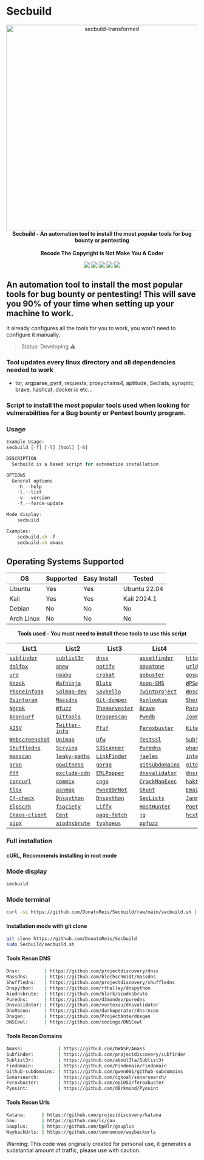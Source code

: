 # Secbuild

<p align="center" dir="auto">
  <a target="_blank" rel="noopener noreferrer" href="https://imgbb.com/"><img src="https://i.ibb.co/TmM7ZVx/secbuild-transformed.png" alt="secbuild-transformed" border="0" height="540" style="max-width: 100%;"></a>
  <br>
  <strong>Secbuild - An automation tool to install the most popular tools for bug bounty or pentesting</strong> 
  <br><br>
  <strong>Recode The Copyright Is Not Make You A Coder</strong>
</p>  
  
<div>
  <p align="center" dir="auto">
  <a href="https://www.instagram.com/prohacker77_/" target="_blank"><img src="https://img.shields.io/badge/-Instagram-%23E4405F?style=for-the-badge&logo=instagram&logoColor=39ff14&logoColor=white&color=black" target="_blank"></a>
  <a href="https://discord.gg/Z2C2CyVZFU" target="_blank"><img src="https://img.shields.io/badge/-Discord-7289DA?style=for-the-badge&logo=discord&logoColor=39ff14&logoColor=white&color=black" target="_blank"></a>
  <a href="https://www.linkedin.com/in/caique-barreto-7809b2217/" target="_blank"><img src="https://img.shields.io/badge/-LinkdIn-%230077B5?style=for-the-badge&logo=linkedin&logoColor=39ff14&logoColor=white&color=black" target="_blank"></a>
  <a href="mailto:caique.hbarreto@gmail.com" target="_blank"><img src="https://img.shields.io/badge/-Gmail-%23333?style=for-the-badge&logo=gmail&logoColor=39ff14&logoColor=white&color=black" target="_blank"></a>
  <a href="https://t.me/PeakyBlindersW" target="_blank"><img src="https://img.shields.io/badge/Telegram-2CA5E0?style=for-the-badge&logo=telegram&logoColor=39ff14&logoColor=white&color=black" target="_blank"></a>
  </p>
</div>

## An automation tool to install the most popular tools for bug bounty or pentesting! This will save you 90% of your time when setting up your machine to work.
It already configures all the tools for you to work, you won't need to configure it manually.


> Status: Developing ⚠️


### Tool updates every linux directory and all dependencies needed to work
   - tor, argparse, pyrit, requests, proxychains4, aptitude, Seclists, synaptic, brave, hashcat, docker.io etc...

### Script to install the most popular tools used when looking for vulnerabilities for a Bug bounty or Pentest bounty program.

<h3>Usage</h3>


```js 
Example Usage:
secbuild [-f] [-l] [tool] [-h]

DESCRIPTION
  Secbuild is a based script for automatize installation

OPTIONS
  General options
    -h,--help
    -l,--list
    -v,--version
    -f,--force-update

Mode display:
    secbuild

Examples:
    secbuild.sh -f
    secbuild.sh amass

```

## Operating Systems Supported
| OS         | Supported | Easy Install  | Tested        | 
|------------|-----------|---------------|---------------|
| Ubuntu     |    Yes    | Yes           | Ubuntu 22.04  |
| Kali       |    Yes    | Yes           | Kali 2024.1   |
| Debian     |    No     | No            | No            |
| Arch Linux |    No     | No            | No            |

<p align="center" dir="auto"><strong>Tools used - You must need to install these tools to use this script</strong><br></p>

List1|List2|List3|List4|List5|List6|List7|List8
-----|-----|-----|-----|-----|-----|-----|-----
<a href="https://github.com/projectdiscovery/subfinder"><code>subfinder</code></a>|<a href="https://github.com/aboul3la/Sublist3r"><code>sublist3r</code></a>|<a href="https://github.com/projectdiscovery/dnsx"><code>dnsx</code></a>|<a href="https://github.com/tomnomnom/assetfinder"><code>assetfinder</code></a>|<a href="https://github.com/projectdiscovery/httpx"><code>httpx</code></a>|<a href="https://github.com/Emoe/kxss"><code>kxss</code></a>|<a href="https://github.com/tomnomnom/qsreplace"><code>qsreplace</code></a>|<a href="https://github.com/projectdiscovery/nuclei"><code>nuclei</code></a>|
<a href="https://github.com/hahwul/dalfox"><code>dalfox</code></a>|<a href="https://github.com/tomnomnom/anew"><code>anew</code></a>|<a href="https://github.com/projectdiscovery/notify"><code>notify</code></a>|<a href="https://github.com/michenriksen/aquatone"><code>aquatone</code></a>|<a href="https://github.com/ameenmaali/urldedupe"><code>urldedupe</code></a>|<a href="https://github.com/OWASP/Amass"><code>amass</code></a>|<a href="https://github.com/bp0lr/gauplus"><code>gauplus</code></a>|<a href="https://github.com/dwisiswant0/crlfuzz"><code>crlfuzz</code></a>|
<a href="https://github.com/s0md3v/uro"><code>uro</code></a>|<a href="https://github.com/projectdiscovery/naabu"><code>naabu</code></a>|<a href="https://github.com/Cgboal/SonarSearch"><code>crobat</code></a>|<a href="https://github.com/OJ/gobuster"><code>gobuster</code></a>|<a href="https://github.com/jaeles-project/gospider"><code>gospider</code></a>|<a href="https://github.com/tomnomnom/waybackurls"><code>waybackurls</code></a>|<a href="https://github.com/maurosoria/dirsearch"><code>Dirsearch</code></a>|<a href="https://github.com/s0md3v/XSStrike"><code>Xsstrike</code></a>|
<a href="https://github.com/guelfoweb/knock"><code>Knock</code></a>|<a href="https://github.com/khalilbijjou/WAFNinja"><code>Wafninja</code></a>|<a href="https://github.com/darryllane/Bluto"><code>Bluto</code></a>|<a href="https://github.com/HACK3RY2J/Anon-SMS"><code>Anon-SMS</code></a>|<a href="https://github.com/NoorQureshi/WPSeku-1"><code>WPSeku</code></a>|<a href="https://github.com/RustScan/RustScan"><code>Rustscan</code></a>|<a href="https://github.com/eth0izzle/the-endorser"><code>The-endorser</code></a>|<a href="https://www.kali.org/tools/whatweb/"><code>Whatweb</code></a>|
<a href="https://github.com/sundowndev/phoneinfoga"><code>Phoneinfoga</code></a>|<a href="https://github.com/sqlmapproject/sqlmap"><code>Sqlmap-dev</code></a>|<a href="https://github.com/d093w1z/sayhello"><code>Sayhello</code></a>|<a href="https://github.com/twintproject"><code>Twintproject</code></a>|<a href="https://github.com/wpscanteam/wpscan"><code>Wpscan</code></a>|<a href="https://github.com/htr-tech/zphisher"><code>Zphisher</code></a>|<a href="https://github.com/behindthefirewalls/Parsero"><code>Parsero</code></a>|<a href="https://github.com/UndeadSec/SocialFish"><code>SocialFish</code></a>|
<a href="https://github.com/Datalux/Osintgram"><code>Osintgram</code></a>|<a href="https://github.com/blechschmidt/massdns"><code>Massdns</code></a>|<a href="https://github.com/arthaud/git-dumper"><code>Git-dumper</code></a>|<a href="https://github.com/yassineaboukir/Asnlookup"><code>Asnlookup</code></a>|<a href="https://github.com/sherlock-project/sherlock"><code>Sherlok</code></a>|<a href="https://github.com/tomnomnom/unfurl"><code>Unfurl</code></a>|<a href="https://github.com/hangetzzu/saycheese"><code>Saycheese</code></a>|<a href="https://github.com/tomnomnom/httprobe"><code>Httprobe</code></a>|
<a href="https://github.com/inconshreveable/ngrok"><code>Ngrok</code></a>|<a href="https://github.com/xmendez/wfuzz"><code>Wfuzz</code></a>|<a href="https://github.com/laramies/theHarvester"><code>TheHarvester</code></a>|<a href="https://brave-browser-apt-release.s3.brave.com"><code>Brave</code></a>|<a href="https://github.com/devanshbatham/ParamSpider"><code>ParamSpider</code></a>|<a href="https://github.com/lc/gau"><code>Gau</code></a>|<a href="https://github.com/m4ll0k/takeover"><code>Takeover</code></a>|<a href="https://github.com/m4ll0k/Infoga"><code>Infoga</code></a>|
<a href="https://github.com/Und3rf10w/kali-anonsurf"><code>Anonsurf</code></a>|<a href="https://github.com/internetwache/GitTools"><code>Gittools</code></a>|<a href="https://github.com/droope/droopescan"><code>Droopescan</code></a>|<a href="https://github.com/davidtavarez/pwndb"><code>Pwndb</code></a>|<a href="https://github.com/OWASP/joomscan"><code>Joomscan</code></a>|<a href="https://github.com/nabla-c0d3/sslyze"><code>Sslyze</code></a>|<a href="https://github.com/rbsec/sslscan"><code>Sslscan</code></a>|<a href="https://github.com/hakluke/hakrawler"><code>Hakrawler</code></a>|
<a href="https://github.com/hahwul/a2sv"><code>A2SV</code></a>|<a href="https://github.com/D4Vinci/Twitter-Info"><code>Twitter-info</code></a>|<a href="https://github.com/ffuf/ffuf"><code>Ffuf</code></a>|<a href="https://github.com/epi052/feroxbuster"><code>Feroxbuster</code></a>|<a href="https://github.com/assetnote/kiterunner"><code>KiteRunner</code></a>|<a href="https://github.com/opsdisk/metagoofil"><code>Metagoofil</code></a>|<a href="https://github.com/thewhiteh4t/seeker"><code>Seeker</code></a>|<a href="https://github.com/hacker3983/pyrit-installerr"><code>Pyrit</code></a>|
<a href="https://github.com/maaaaz/webscreenshot"><code>Webscreenshot</code></a>|<a href="https://github.com/Edu4rdSHL/unimap"><code>Unimap</code></a>|<a href="https://github.com/jbq/ufw"><code>Ufw</code></a>|<a href="https://github.com/drwetter/testssl.sh"><code>Testssl</code></a>|<a href="https://github.com/lc/subjs"><code>Subjs</code></a>|<a href="https://github.com/haccer/subjack"><code>Subjack</code></a>|<a href="https://github.com/pry0cc/soxy"><code>Soxy</code></a>|<a href="https://github.com/kpcyrd/sn0int"><code>Sn0int</code></a>|
<a href="https://github.com/projectdiscovery/shuffledns"><code>Shuffledns</code></a>|<a href="https://github.com/nccgroup/scrying"><code>Scrying</code></a>|<a href="https://github.com/sa7mon/S3Scanner"><code>S3Scanner</code></a>|<a href="https://github.com/d3mondev/puredns"><code>Puredns</code></a>|<a href="https://github.com/ariya/phantomjs"><code>phantomjs</code></a>|<a href="https://github.com/devanshbatham/OpenRedireX"><code>OpenRedireX</code></a>|<a href="https://github.com/tomnomnom/meg"><code>meg</code></a>|<a href="https://github.com/medusajs/medusa"><code>medusa</code></a>|
<a href="https://github.com/robertdavidgraham/masscan"><code>masscan</code></a>|<a href="https://github.com/ayoubfathi/leaky-paths"><code>leaky-paths</code></a>|<a href="https://github.com/GerbenJavado/LinkFinder"><code>LinkFinder</code></a>|<a href="https://github.com/jaeles-project/jaeles"><code>jaeles</code></a>|<a href="https://github.com/projectdiscovery/interactsh"><code>interactsh</code></a>|<a href="https://github.com/codingo/Interlace"><code>Interlace</code></a>|<a href="https://github.com/neex/http2smugl"><code>http2smugl</code></a>|<a href="https://github.com/KathanP19/Gxss"><code>Gxss</code></a>|
<a href="https://github.com/tomnomnom/gron"><code>gron</code></a>|<a href="https://github.com/sensepost/gowitness"><code>gowitness</code></a>|<a href="https://github.com/pry0cc/gorgo"><code>gorgo</code></a>|<a href="https://github.com/gwen001/github-subdomains"><code>gitsubdomains</code></a>|<a href="https://github.com/gwen001/github-endpoints"><code>gitendpoints</code></a>|<a href="https://github.com/1ndianl33t/Gf-Patterns"><code>Gf-Patterns</code></a>|<a href="https://github.com/003random/getJS"><code>getJS</code></a>|<a href="https://github.com/Findomain/Findomain"><code>Findomain</code></a>|
<a href="https://github.com/dylanaraps/fff"><code>fff</code></a>|<a href="https://github.com/Cgboal/exclude-cdn"><code>exclude-cdn</code></a>|<a href="https://github.com/maikthulhu/ERLPopper"><code>ERLPopper</code></a>|<a href="https://github.com/vortexau/dnsvalidator"><code>dnsvalidator</code></a>|<a href="https://github.com/darkoperator/dnsrecon"><code>dnsrecon</code></a>|<a href="https://github.com/ProjectAnte/dnsgen"><code>dnsgen</code></a>|<a href="https://github.com/codingo/DNSCewl"><code>DNSCewl</code></a>|<a href="https://github.com/M4DM0e/DirDar"><code>DirDar</code></a>|
<a href="https://github.com/tomnomnom/concurl"><code>concurl</code></a>|<a href="https://github.com/commixproject/commix"><code>commix</code></a>|<a href="https://github.com/yghonem14/cngo"><code>cngo</code></a>|<a href="https://github.com/byt3bl33d3r/CrackMapExec"><code>CrackMapExec</code></a>|<a href="https://github.com/hakluke/haktrails"><code>haktrails</code></a>|<a href="https://github.com/s0md3v/Corsy"><code>Corsy</code></a>|<a href="https://github.com/tomnomnom/burl"><code>burl</code></a>| <a href="https://github.com/projectdiscovery/katana"><code>katana</code></a> |
<a href="https://github.com/projectdiscovery/tlsx"><code>tlsx</code></a>|<a href="https://github.com/projectdiscovery/asnmap"><code>asnmap</code></a>|<a href="https://github.com/thewhiteh4t/pwnedOrNot"><code>PwnedOrNot</code></a>|<a href="https://github.com/mxrch/ghunt"><code>Ghunt</code></a>|<a href="https://github.com/maldevel/EmailHarvester"><code>EmailHarvester</code></a>|<a href="https://github.com/Josue87/EmailFinder"><code>Emailfinder</code></a>|<a href="https://github.com/arthaud/git-dumper"><code>Gitdumper</code></a>|<a href="https://github.com/arthaud/git-dumper"><code>Gitdumper</code></a>|
<a href="https://github.com/dwisiswant0/cf-check"><code>Cf-check</code></a>|<a href="https://github.com/rthalley/dnspython"><code>Dnspython</code></a>|<a href="https://github.com/rthalley/dnspython"><code>Dnspython</code></a>|<a href="https://github.com/danielmiessler/SecLists"><code>SecLists</code></a>|<a href="https://github.com/janmasarik/resolvers"><code>Janmasarik</code></a>|<a href="https://github.com/d8rkmind/Pyosint"><code>pyosint</code></a>|<a href="https://github.com/Syzik/DockerRegistryGrabber"><code>DockerRegistryGrabber</code></a>|<a href="https://github.com/MatrixTM/MHDDoS"><code>MHDDoS</code></a>|
<a href="https://github.com/D4Vinci/elpscrk"><code>Elpscrk</code></a>|<a href="https://github.com/Manisso/fsociety"><code>fsociety</code></a>|<a href="http://github.com/mzfr/liffy"><code>Liffy</code></a>|<a href="https://github.com/SpiderLabs/HostHunter"><code>HostHunter</code></a>|<a href="https://github.com/python-poetry/poetry"><code>Poetry</code></a>|<a href="https://github.com/UnaPibaGeek/ctfr"><code>Ctfr</code></a>|<a href="https://github.com/megadose/holehe"><code>holehe</code></a>|<a href="https://github.com/khast3x/h8mail"><code>h8mail</code></a>
|<a href="https://github.com/projectdiscovery/chaos-client/"><code>Chaos-client</code></a>|<a href="https://github.com/xm1k3/cent"><code>Cent</code></a>|<a href="https://github.com/detectify/page-fetch"><code>page-fetch</code></a>|<a href="https://github.com/gmmorris/jg"><code>jg</code></a>|<a href="https://github.com/ZerBea/hcxtools"><code>hcxtools</code></a>|<a href="https://github.com/zmap/zmap"><code>zmap</code></a>|<a href="https://github.com/s0md3v/Arjun"><code>arjun</code></a>|<a href="https://github.com/soxoj/maigret"><code>maigret</code></a>
|<a href="https://github.com/pypa/pipx"><code>pipx</code></a>|<a href="https://github.com/blark/aiodnsbrute"><code>aiodnsbrute</code></a>|<a href="https://github.com/typhoeus/typhoeus"><code>typhoeus</code></a>|<a href="https://github.com/dwisiswant0/ppfuzz"><code>ppfuzz</code></a>|

### Full installation
#### cURL, Recommends installing in root mode

### Mode display
```sh
secbuild
```

### Mode terminal
```sh
curl -sL https://github.com/DonatoReis/Secbuild/raw/main/secbuild.sh | sudo bash

```

#### **Installation mode with git clone**
```sh
git clone https://github.com/DonatoReis/Secbuild
sudo Secbuild/secbuild.sh
```

#### **Tools Recon DNS**
```sh
Dnsx:         | https://github.com/projectdiscovery/dnsx
Massdns:      | https://github.com/blechschmidt/massdns
Shuffledns:   | https://github.com/projectdiscovery/shuffledns
Dnspython:    | https://github.com/rthalley/dnspython
Aiodnsbrute:  | https://github.com/blark/aiodnsbrute
Puredns:      | https://github.com/d3mondev/puredns
Dnsvalidator: | https://github.com/vortexau/dnsvalidator
DnsRecon:     | https://github.com/darkoperator/dnsrecon
Dnsgen:       | https://github.com/ProjectAnte/dnsgen
DNSCewl:      | https://github.com/codingo/DNSCewl
```

#### **Tools Recon Domains**
```sh
Amass:             | https://github.com/OWASP/Amass
Subfinder:         | https://github.com/projectdiscovery/subfinder
Sublist3r:         | https://github.com/aboul3la/Sublist3r
Findomain:         | https://github.com/Findomain/Findomain
Github-subdomains: | https://github.com/gwen001/github-subdomains
Sonarsearch:       | https://github.com/cgboal/sonarsearch/
Feroxbuster:       | https://github.com/epi052/feroxbuster
Pyosint:           | https://github.com/d8rkmind/Pyosint
```

#### **Tools Recon Urls**
```sh
Katana:      | https://github.com/projectdiscovery/katana
Gau:         | https://github.com/lc/gau
Gauplus:     | https://github.com/bp0lr/gauplus
WaybackUrls: | https://github.com/tomnomnom/waybackurls
```


Warning: This code was originally created for personal use, it generates a substantial amount of traffic, please use with caution.

